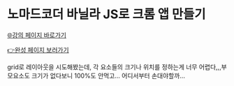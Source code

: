 # 노마드코더 바닐라 JS로 크롬 앱 만들기

<a href="https://nomadcoders.co/javascript-for-beginners">🌐강의 페이지 바로가기</a>

<a href = https://chaam2.github.io/Momentum>👉완성 페이지 보러가기</a>

grid로 레이아웃을 시도해봤는데, 각 요소들의 크기나 위치를 정하는게 너무 어렵다,,,부모요소도 크기가 없다보니 100%도 안먹고... 어디서부터 손대야할까...
